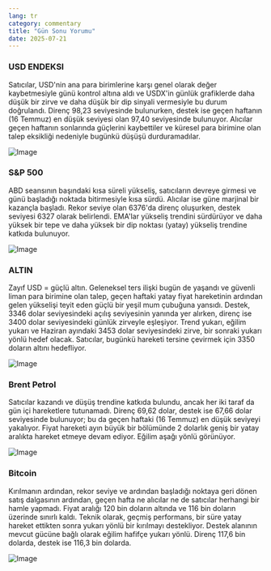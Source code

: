 ```yaml
---
lang: tr
category: commentary
title: "Gün Sonu Yorumu"
date: 2025-07-21
---
```


### USD ENDEKSI

Satıcılar, USD'nin ana para birimlerine karşı genel olarak değer kaybetmesiyle günü kontrol altına aldı ve USDX'in günlük grafiklerde daha düşük bir zirve ve daha düşük bir dip sinyali vermesiyle bu durum doğrulandı. Direnç 98,23 seviyesinde bulunurken, destek ise geçen haftanın (16 Temmuz) en düşük seviyesi olan 97,40 seviyesinde bulunuyor. Alıcılar geçen haftanın sonlarında güçlerini kaybettiler ve küresel para birimine olan talep eksikliği nedeniyle bugünkü düşüşü durduramadılar.

![Image](https://markleighedu.github.io/img/Jul-2025/21-Jul-2025/usdindex.jpg)

### S&P 500

ABD seansının başındaki kısa süreli yükseliş, satıcıların devreye girmesi ve günü başladığı noktada bitirmesiyle kısa sürdü. Alıcılar ise güne marjinal bir kazançla başladı. Rekor seviye olan 6376'da direnç oluşurken, destek seviyesi 6327 olarak belirlendi. EMA'lar yükseliş trendini sürdürüyor ve daha yüksek bir tepe ve daha yüksek bir dip noktası (yatay) yükseliş trendine katkıda bulunuyor.

![Image](https://markleighedu.github.io/img/Jul-2025/21-Jul-2025/sp500.jpg)

### ALTIN

Zayıf USD = güçlü altın. Geleneksel ters ilişki bugün de yaşandı ve güvenli liman para birimine olan talep, geçen haftaki yatay fiyat hareketinin ardından gelen yükselişi teyit eden güçlü bir yeşil mum çubuğuna yansıdı. Destek, 3346 dolar seviyesindeki açılış seviyesinin yanında yer alırken, direnç ise 3400 dolar seviyesindeki günlük zirveyle eşleşiyor. Trend yukarı, eğilim yukarı ve Haziran ayındaki 3453 dolar seviyesindeki zirve, bir sonraki yukarı yönlü hedef olacak. Satıcılar, bugünkü hareketi tersine çevirmek için 3350 doların altını hedefliyor.

![Image](https://markleighedu.github.io/img/Jul-2025/21-Jul-2025/gold.jpg)

### Brent Petrol

Satıcılar kazandı ve düşüş trendine katkıda bulundu, ancak her iki taraf da gün içi hareketlere tutunamadı. Direnç 69,62 dolar, destek ise 67,66 dolar seviyesinde bulunuyor; bu da geçen haftaki (16 Temmuz) en düşük seviyeyi yakalıyor. Fiyat hareketi ayın büyük bir bölümünde 2 dolarlık geniş bir yatay aralıkta hareket etmeye devam ediyor. Eğilim aşağı yönlü görünüyor.

![Image](https://markleighedu.github.io/img/Jul-2025/21-Jul-2025/brentoil.jpg)

### Bitcoin

Kırılmanın ardından, rekor seviye ve ardından başladığı noktaya geri dönen satış dalgasının ardından, geçen hafta ne alıcılar ne de satıcılar herhangi bir hamle yapmadı. Fiyat aralığı 120 bin doların altında ve 116 bin doların üzerinde sınırlı kaldı. Teknik olarak, geçmiş performans, bir süre yatay hareket ettikten sonra yukarı yönlü bir kırılmayı destekliyor. Destek alanının mevcut gücüne bağlı olarak eğilim hafifçe yukarı yönlü. Direnç 117,6 bin dolarda, destek ise 116,3 bin dolarda.

![Image](https://markleighedu.github.io/img/Jul-2025/21-Jul-2025/bitcoin.jpg)

